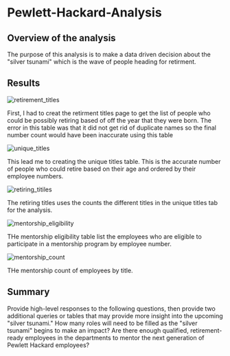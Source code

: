 # Pewlett-Hackard-Analysis

## Overview of the analysis 
The purpose of this analysis is to make a data driven decision about the "silver tsunami" which is the wave of people heading for retirment.
## Results 

![retirement_titles](https://user-images.githubusercontent.com/16258584/99162094-40a38780-26bf-11eb-9274-8b65260be1cc.png)

First, I had to creat the retirment titles page to get the list of people who could be possibly retiring based of off the year that they were born. The error in this table was that it did not get rid of duplicate names so the final number count would have been inaccurate using this table 

![unique_titles](https://user-images.githubusercontent.com/16258584/99162074-ed313980-26be-11eb-903a-f8cc644603a6.png)
 
This lead me to creating the unique titles table. This is the accurate number of people who could retire based on their age and ordered by their employee numbers. 

![retiring_titiles](https://user-images.githubusercontent.com/16258584/99162088-2c5f8a80-26bf-11eb-9474-131c8535456a.png)

The retiring titles uses the counts the different titles in the unique titles tab for the analysis.

![mentorship_eligibility](https://user-images.githubusercontent.com/16258584/99162099-5749de80-26bf-11eb-8fae-f8d80191a471.png)

THe mentorship eligibility table list the employees who are eligible to participate in a mentorship program by employee number.

![mentorship_count](https://user-images.githubusercontent.com/16258584/99162444-7ba7ba00-26c3-11eb-9641-2c5fc444b887.png)

THe mentorship count of employees by title. 

## Summary 
Provide high-level responses to the following questions, then provide two additional queries or tables that may provide more insight into the upcoming "silver tsunami."
How many roles will need to be filled as the "silver tsunami" begins to make an impact?
Are there enough qualified, retirement-ready employees in the departments to mentor the next generation of Pewlett Hackard employees?
